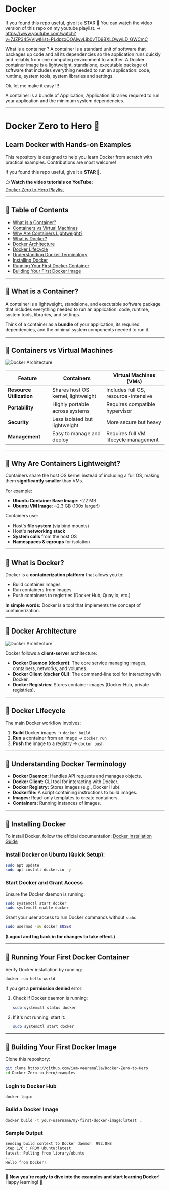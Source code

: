 # Docker

If you found this repo useful, give it a STAR 🌠
You can watch the video version of this repo on my youtube playlist. -> https://www.youtube.com/watch?v=7JZP345yVjw&list=PLdpzxOOAlwvLjb0vTD9BXLOwwLD_GWCmC

What is a container ?
A container is a standard unit of software that packages up code and all its dependencies so the application runs quickly and reliably from one computing environment to another. A Docker container image is a lightweight, standalone, executable package of software that includes everything needed to run an application: code, runtime, system tools, system libraries and settings.

Ok, let me make it easy !!!

A container is a bundle of Application, Application libraries required to run your application and the minimum system dependencies.  


--------------------------------------------------------------------------------------------


# Docker Zero to Hero 🚀

## Learn Docker with Hands-on Examples

This repository is designed to help you learn Docker from scratch with practical examples. Contributions are most welcome!

If you found this repo useful, give it a **STAR 🌠**.

📺 **Watch the video tutorials on YouTube:**  
[Docker Zero to Hero Playlist](https://www.youtube.com/watch?v=7JZP345yVjw&list=PLdpzxOOAlwvLjb0vTD9BXLOwwLD_GWCmC)

---

## 📌 Table of Contents
- [What is a Container?](#what-is-a-container)
- [Containers vs Virtual Machines](#containers-vs-virtual-machines)
- [Why Are Containers Lightweight?](#why-are-containers-lightweight)
- [What is Docker?](#what-is-docker)
- [Docker Architecture](#docker-architecture)
- [Docker Lifecycle](#docker-lifecycle)
- [Understanding Docker Terminology](#understanding-docker-terminology)
- [Installing Docker](#installing-docker)
- [Running Your First Docker Container](#running-your-first-docker-container)
- [Building Your First Docker Image](#building-your-first-docker-image)

---

## 🔹 What is a Container?
A container is a lightweight, standalone, and executable software package that includes everything needed to run an application: code, runtime, system tools, libraries, and settings.

Think of a container as a **bundle** of your application, its required dependencies, and the minimal system components needed to run it.


---

## 🔹 Containers vs Virtual Machines

![Docker Architecture](/Docker%20Architecture.png)

| Feature | Containers | Virtual Machines (VMs) |
|---------|-----------|------------------------|
| **Resource Utilization** | Shares host OS kernel, lightweight | Includes full OS, resource-intensive |
| **Portability** | Highly portable across systems | Requires compatible hypervisor |
| **Security** | Less isolated but lightweight | More secure but heavy |
| **Management** | Easy to manage and deploy | Requires full VM lifecycle management |

---

## 🔹 Why Are Containers Lightweight?
Containers share the host OS kernel instead of including a full OS, making them **significantly smaller** than VMs. 

For example:
- **Ubuntu Container Base Image**: ~22 MB
- **Ubuntu VM Image**: ~2.3 GB (100x larger!)

Containers use:
- Host's **file system** (via bind mounts)
- Host's **networking stack**
- **System calls** from the host OS
- **Namespaces & cgroups** for isolation

---

## 🔹 What is Docker?
Docker is a **containerization platform** that allows you to:
- Build container images
- Run containers from images
- Push containers to registries (Docker Hub, Quay.io, etc.)

**In simple words:** Docker is a tool that implements the concept of containerization.

---

## 🔹 Docker Architecture

![Docker Architecture](/Docker%20Architecture.png)

Docker follows a **client-server** architecture:
- **Docker Daemon (dockerd)**: The core service managing images, containers, networks, and volumes.
- **Docker Client (docker CLI)**: The command-line tool for interacting with Docker.
- **Docker Registries**: Stores container images (Docker Hub, private registries).

---

## 🔹 Docker Lifecycle
The main Docker workflow involves:
1. **Build** Docker images → `docker build`
2. **Run** a container from an image → `docker run`
3. **Push** the image to a registry → `docker push`

---

## 🔹 Understanding Docker Terminology
- **Docker Daemon:** Handles API requests and manages objects.
- **Docker Client:** CLI tool for interacting with Docker.
- **Docker Registry:** Stores images (e.g., Docker Hub).
- **Dockerfile:** A script containing instructions to build images.
- **Images:** Read-only templates to create containers.
- **Containers:** Running instances of images.

---

## 🔹 Installing Docker
To install Docker, follow the official documentation: [Docker Installation Guide](https://docs.docker.com/get-docker/)

### Install Docker on Ubuntu (Quick Setup):
```bash
sudo apt update
sudo apt install docker.io -y
```

### Start Docker and Grant Access
Ensure the Docker daemon is running:
```bash
sudo systemctl start docker
sudo systemctl enable docker
```

Grant your user access to run Docker commands without `sudo`:
```bash
sudo usermod -aG docker $USER
```
**(Logout and log back in for changes to take effect.)**

---

## 🔹 Running Your First Docker Container
Verify Docker installation by running:
```bash
docker run hello-world
```

If you get a **permission denied** error:
1. Check if Docker daemon is running:
   ```bash
   sudo systemctl status docker
   ```
2. If it's not running, start it:
   ```bash
   sudo systemctl start docker
   ```

---

## 🔹 Building Your First Docker Image
Clone this repository:
```bash
git clone https://github.com/iam-veeramalla/Docker-Zero-to-Hero
cd Docker-Zero-to-Hero/examples
```

### Login to Docker Hub
```bash
docker login
```

### Build a Docker Image
```bash
docker build -t your-username/my-first-docker-image:latest .
```

### Sample Output
```bash
Sending build context to Docker daemon  992.8kB
Step 1/6 : FROM ubuntu:latest
latest: Pulling from library/ubuntu
...
Hello from Docker!
```

---

🚀 **Now you're ready to dive into the examples and start learning Docker!** Happy learning! 🎉


